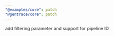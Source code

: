 ```yaml
---
"@examples/core": patch
"@gentrace/core": patch
---
```


add filtering parameter and support for pipeline ID
